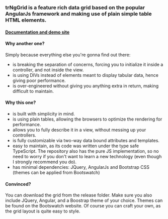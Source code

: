 ### trNgGrid is a feature rich data grid based on the popular AngularJs framework and making use of plain simple table HTML elements.

#### [Documentation and demo site](http://moonstorm.github.io/trNgGrid/)

#### Why another one?

Simply because everything else you're gonna find out there:
- is breaking the separation of concerns, forcing you to initialize it inside a controller, and not inside the view.
- is using DIVs instead of elements meant to display tabular data, hence giving poor performance.
- is over-engineered without giving you anything extra in return, making difficult to maintain.

#### Why this one?
- is built with simplicity in mind.
- is using plain tables, allowing the browsers to optimize the rendering for performance.
- allows you to fully describe it in a view, without messing up your controllers.
- is fully customizable via two-way data bound attributes and templates.
- easy to maintain, as its code was written under the type safe TypeScript. The repository also has the pure JS implementation, so no need to worry if you don't want to learn a new technology (even though I strongly recommend you do).
- has minimal dependencies: JQuery, AngularJs and Bootstrap CSS (themes can be applied from Bootswatch)

#### Convinced?
You can download the grid from the release folder. Make sure you also include JQuery, Angular, and a Boostrap theme of your choice. Themes can be found on the Bootswatch website. Of course you can craft your own, as the grid layout is quite easy to style.


